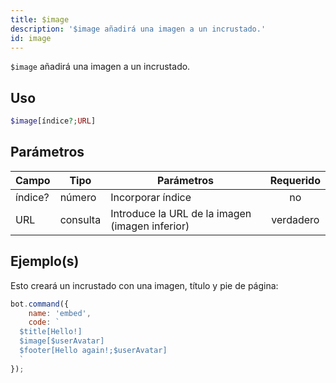 ```yaml
---
title: $image
description: '$image añadirá una imagen a un incrustado.'
id: image
---
```


`$image` añadirá una imagen a un incrustado.

## Uso

```php
$image[índice?;URL]
```

## Parámetros

| Campo   | Tipo     | Parámetros                                      | Requerido |
| ------- | -------- | ----------------------------------------------- |:---------:|
| índice? | número   | Incorporar índice                               |    no     |
| URL     | consulta | Introduce la URL de la imagen (imagen inferior) | verdadero |

## Ejemplo(s)

Esto creará un incrustado con una imagen, título y pie de página:

```javascript
bot.command({
    name: 'embed',
    code: `
  $title[Hello!]
  $image[$userAvatar]
  $footer[Hello again!;$userAvatar]
  `
});
```